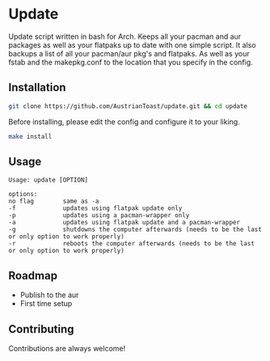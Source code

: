 # Update

Update script written in bash for Arch. Keeps all your pacman and aur packages as well as your flatpaks up to date with one simple script. It also backups a list of all your pacman/aur pkg's and flatpaks. As well as your fstab and the makepkg.conf to the location that you specify in the config.

## Installation 

```bash
git clone https://github.com/AustrianToast/update.git && cd update
```

Before installing, please edit the config and configure it to your liking.

```bash
make install
```
## Usage

```
Usage: update [OPTION]

options:
no flag        same as -a
-f             updates using flatpak update only
-p             updates using a pacman-wrapper only
-a             updates using flatpak update and a pacman-wrapper
-g             shutdowns the computer afterwards (needs to be the last or only option to work properly)
-r             reboots the computer afterwards (needs to be the last or only option to work properly)
```
## Roadmap

- Publish to the aur
- First time setup
## Contributing

Contributions are always welcome!